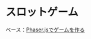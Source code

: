 # スロットゲーム
ベース：[Phaser.jsでゲームを作る](https://scrapbox.io/programming-technology/Phaser.js%E3%81%A7%E3%82%B2%E3%83%BC%E3%83%A0%E3%82%92%E4%BD%9C%E3%82%8B)